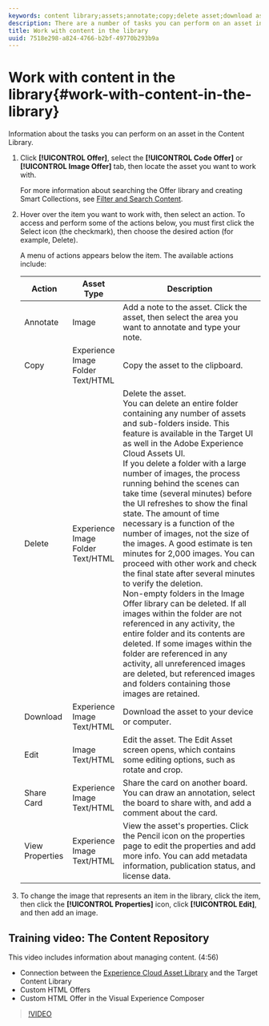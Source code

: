 ```yaml
---
keywords: content library;assets;annotate;copy;delete asset;download asset;edit content;share card;view content properties
description: There are a number of tasks you can perform on an asset in the library.
title: Work with content in the library
uuid: 7518e298-a824-4766-b2bf-49770b293b9a
---
```


# Work with content in the library{#work-with-content-in-the-library}

Information about the tasks you can perform on an asset in the Content Library.

1. Click **[!UICONTROL Offer]**, select the **[!UICONTROL Code Offer]** or **[!UICONTROL Image Offer]** tab, then locate the asset you want to work with.

   For more information about searching the Offer library and creating Smart Collections, see [Filter and Search Content](../../c-experiences/c-manage-content/filter-and-search-content.md#concept_3B59B8F025BF4CEA82ECC5199D365276). 

1. Hover over the item you want to work with, then select an action. To access and perform some of the actions below, you must first click the Select icon (the checkmark), then choose the desired action (for example, Delete).

   A menu of actions appears below the item. The available actions include:

   | Action | Asset Type | Description |
   |--- |--- |--- |
   |Annotate|Image|Add a note to the asset. Click the asset, then select the area you want to annotate and type your note.|
   |Copy|Experience<br>Image<br>Folder<br>Text/HTML|Copy the asset to the clipboard.|
   |Delete|Experience<br>Image<br>Folder<br>Text/HTML|Delete the asset.<br>You can delete an entire folder containing any number of assets and sub-folders inside. This feature is available in the Target UI as well in the Adobe Experience Cloud Assets UI.<br>If you delete a folder with a large number of images, the process running behind the scenes can take time (several minutes) before the UI refreshes to show the final state. The amount of time necessary is a function of the number of images, not the size of the images. A good estimate is ten minutes for 2,000 images. You can proceed with other work and check the final state after several minutes to verify the deletion.<br> Non-empty folders in the Image Offer library can be deleted. If all images within the folder are not referenced in any activity, the entire folder and its contents are deleted. If some images within the folder are referenced in any activity, all unreferenced images are deleted, but referenced images and folders containing those images are retained.|
   |Download|Experience<br>Image<br>Text/HTML|Download the asset to your device or computer.|
   |Edit|Image<br>Text/HTML|Edit the asset. The Edit Asset screen opens, which contains some editing options, such as rotate and crop.|
   |Share Card|Experience<br>Image<br>Text/HTML|Share the card on another board. You can draw an annotation, select the board to share with, and add a comment about the card.|
   |View Properties|Experience<br>Image<br>Text/HTML|View the asset's properties. Click the Pencil icon on the properties page to edit the properties and add more info. You can add metadata information, publication status, and license data.|

1. To change the image that represents an item in the library, click the item, then click the **[!UICONTROL Properties]** icon, click **[!UICONTROL Edit]**, and then add an image.

## Training video: The Content Repository

This video includes information about managing content. (4:56)

* Connection between the [Experience Cloud Asset Library](https://docs.adobe.com/content/help/en/core-services/interface/assets/creative-cloud.html) and the Target Content Library 
* Custom HTML Offers 
* Custom HTML Offer in the Visual Experience Composer

>[!VIDEO](https://video.tv.adobe.com/v/17387) 